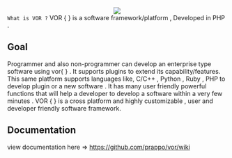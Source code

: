 <div  align='center'><img src='https://raw.githubusercontent.com/prappo/vor/master/img/logo.jpg'></div>
<code>What is VOR ?</code>
VOR { } is a software framework/platform , Developed in PHP .

## Goal
Programmer and also non-programmer can develop an enterprise type software using vor{ } . It supports plugins to extend its capability/features. This same platform supports languages like, C/C++ , Python , Ruby , PHP to develop plugin or a new software . It has many user friendly powerful functions that will help a developer to develop a software within a very few minutes . VOR { } is a cross platform and highly customizable , user and developer friendly software framework.

## Documentation
view documentation here => https://github.com/prappo/vor/wiki
